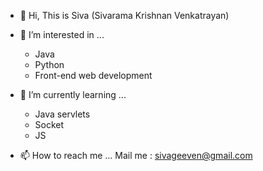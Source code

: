 - 👋 Hi, This is Siva (Sivarama Krishnan Venkatrayan)

- 👀 I’m interested in ...
    * Java
    * Python
    * Front-end web development
    
- 🌱 I’m currently learning ...
    * Java servlets
    * Socket
    * JS
    

- 📫 How to reach me ...
    Mail me : sivageeven@gmail.com

<!---
sivaramakrishnan1/sivaramakrishnan1 is a ✨ special ✨ repository because its `README.md` (this file) appears on your GitHub profile.
You can click the Preview link to take a look at your changes.
--->
